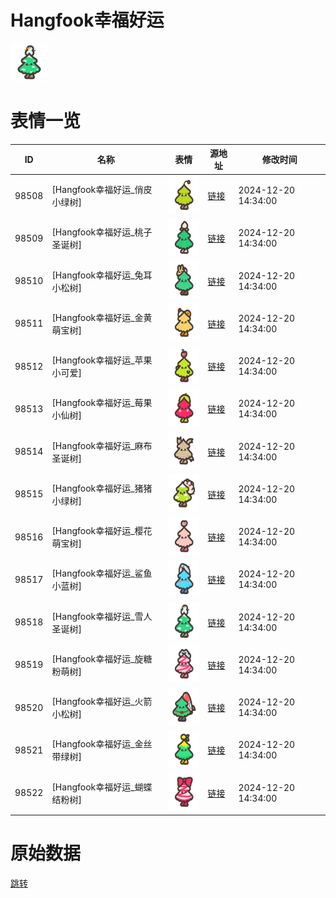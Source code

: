 # Hangfook幸福好运

<img src="./cover.png" height="60" alt="cover" />

# 表情一览

|ID|名称|表情|源地址|修改时间|
|----|----|----|----|----|
|98508|[Hangfook幸福好运_俏皮小绿树]|<img src="./pic/098508_%5BHangfook幸福好运_俏皮小绿树%5D.png" height="60" alt="俏皮小绿树"/>|[链接](https://i0.hdslb.com/bfs/garb/29abc5e678a3987c834caf3fabd8acdb91f0a7c9.png)|2024-12-20 14:34:00|
|98509|[Hangfook幸福好运_桃子圣诞树]|<img src="./pic/098509_%5BHangfook幸福好运_桃子圣诞树%5D.png" height="60" alt="桃子圣诞树"/>|[链接](https://i0.hdslb.com/bfs/garb/4a1f453dbae528fc64eee28e8615f47995aedd56.png)|2024-12-20 14:34:00|
|98510|[Hangfook幸福好运_兔耳小松树]|<img src="./pic/098510_%5BHangfook幸福好运_兔耳小松树%5D.png" height="60" alt="兔耳小松树"/>|[链接](https://i0.hdslb.com/bfs/garb/2b044fe628fdb36b7c78440caa90442944203249.png)|2024-12-20 14:34:00|
|98511|[Hangfook幸福好运_金黄萌宝树]|<img src="./pic/098511_%5BHangfook幸福好运_金黄萌宝树%5D.png" height="60" alt="金黄萌宝树"/>|[链接](https://i0.hdslb.com/bfs/garb/84358083de6881befd1b3170c7f32b40461ba595.png)|2024-12-20 14:34:00|
|98512|[Hangfook幸福好运_苹果小可爱]|<img src="./pic/098512_%5BHangfook幸福好运_苹果小可爱%5D.png" height="60" alt="苹果小可爱"/>|[链接](https://i0.hdslb.com/bfs/garb/bce2d591dc7e96009490e5b1d711269eec7c4013.png)|2024-12-20 14:34:00|
|98513|[Hangfook幸福好运_莓果小仙树]|<img src="./pic/098513_%5BHangfook幸福好运_莓果小仙树%5D.png" height="60" alt="莓果小仙树"/>|[链接](https://i0.hdslb.com/bfs/garb/f0b85c89fcde6dcf0f81853470c4fe6de58136f0.png)|2024-12-20 14:34:00|
|98514|[Hangfook幸福好运_麻布圣诞树]|<img src="./pic/098514_%5BHangfook幸福好运_麻布圣诞树%5D.png" height="60" alt="麻布圣诞树"/>|[链接](https://i0.hdslb.com/bfs/garb/a844e31c4a0f556cc2359f39087140644e17d28a.png)|2024-12-20 14:34:00|
|98515|[Hangfook幸福好运_猪猪小绿树]|<img src="./pic/098515_%5BHangfook幸福好运_猪猪小绿树%5D.png" height="60" alt="猪猪小绿树"/>|[链接](https://i0.hdslb.com/bfs/garb/3f03bd0ef6559fe10b1c58f885d2cc65ea965ca3.png)|2024-12-20 14:34:00|
|98516|[Hangfook幸福好运_樱花萌宝树]|<img src="./pic/098516_%5BHangfook幸福好运_樱花萌宝树%5D.png" height="60" alt="樱花萌宝树"/>|[链接](https://i0.hdslb.com/bfs/garb/da8a25c6b295b960499ff9be8f7535c46e2d419a.png)|2024-12-20 14:34:00|
|98517|[Hangfook幸福好运_鲨鱼小蓝树]|<img src="./pic/098517_%5BHangfook幸福好运_鲨鱼小蓝树%5D.png" height="60" alt="鲨鱼小蓝树"/>|[链接](https://i0.hdslb.com/bfs/garb/3fefeee51999e07e2dc1b1e4197177c06f4701d1.png)|2024-12-20 14:34:00|
|98518|[Hangfook幸福好运_雪人圣诞树]|<img src="./pic/098518_%5BHangfook幸福好运_雪人圣诞树%5D.png" height="60" alt="雪人圣诞树"/>|[链接](https://i0.hdslb.com/bfs/garb/65351861cd185bd4c90b26c98d3643e330f8b1fd.png)|2024-12-20 14:34:00|
|98519|[Hangfook幸福好运_旋糖粉萌树]|<img src="./pic/098519_%5BHangfook幸福好运_旋糖粉萌树%5D.png" height="60" alt="旋糖粉萌树"/>|[链接](https://i0.hdslb.com/bfs/garb/b6dbfd81e868187228795b42ffc782b3dee2cbce.png)|2024-12-20 14:34:00|
|98520|[Hangfook幸福好运_火箭小松树]|<img src="./pic/098520_%5BHangfook幸福好运_火箭小松树%5D.png" height="60" alt="火箭小松树"/>|[链接](https://i0.hdslb.com/bfs/garb/4673b3ddbef92ab11b7383e679c0e7a82825283c.png)|2024-12-20 14:34:00|
|98521|[Hangfook幸福好运_金丝带绿树]|<img src="./pic/098521_%5BHangfook幸福好运_金丝带绿树%5D.png" height="60" alt="金丝带绿树"/>|[链接](https://i0.hdslb.com/bfs/garb/f4d3dc8a13a1b0a2da15a60e2ddf4bd272dec7c3.png)|2024-12-20 14:34:00|
|98522|[Hangfook幸福好运_蝴蝶结粉树]|<img src="./pic/098522_%5BHangfook幸福好运_蝴蝶结粉树%5D.png" height="60" alt="蝴蝶结粉树"/>|[链接](https://i0.hdslb.com/bfs/garb/6aa039784098dbf1d7972693d19aa8f31be5e7cb.png)|2024-12-20 14:34:00|

# 原始数据

[跳转](./raw.json)

